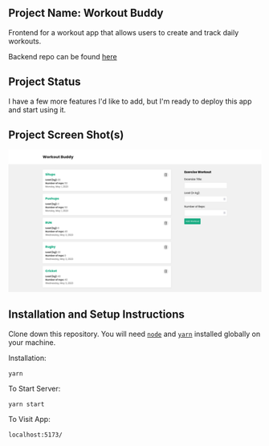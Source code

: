 
## Project Name: Workout Buddy 

Frontend for a workout app that allows users to create and track daily workouts. 

Backend repo can be found [here](https://github.com/jashezan/workout-buddy-backend)

## Project Status

I have a few more features I'd like to add, but I'm ready to deploy this app and start using it.

## Project Screen Shot(s)
 

![ workout buddy ](./src/assets/workout-buddy-mern-stack.png)

## Installation and Setup Instructions


Clone down this repository. You will need [`node`](https://nodejs.org/) and [`yarn`](https://yarnpkg.com/) installed globally on your machine.  

Installation:

```
yarn
```

To Start Server:

```
yarn start
```

To Visit App:

```
localhost:5173/
```

